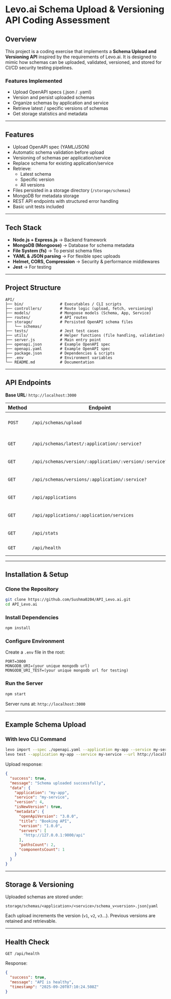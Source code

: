 # Levo.ai Schema Upload & Versioning API Coding Assessment

## Overview

This project is a coding exercise that implements a **Schema Upload and Versioning API** inspired by the requirements of Levo.ai. It is designed to mimic how schemas can be uploaded, validated, versioned, and stored for CI/CD security testing pipelines.

### Features Implemented

* Upload OpenAPI specs (.json / .yaml)
* Version and persist uploaded schemas
* Organize schemas by application and service
* Retrieve latest / specific versions of schemas
* Get storage statistics and metadata

---

## Features

* Upload OpenAPI spec (YAML/JSON)
* Automatic schema validation before upload
* Versioning of schemas per application/service
* Replace schema for existing application/service
* Retrieve:
    * Latest schema
    * Specific version
    * All versions
* Files persisted in a storage directory (`/storage/schemas`)
* MongoDB for metadata storage
* REST API endpoints with structured error handling
* Basic unit tests included

---

## Tech Stack

* **Node.js + Express.js** → Backend framework
* **MongoDB (Mongoose)** → Database for schema metadata
* **File System (fs)** → To persist schema files
* **YAML & JSON parsing** → For flexible spec uploads
* **Helmet, CORS, Compression** → Security & performance middlewares
* **Jest** → For testing

---

## Project Structure

```
API/
├── bin/                # Executables / CLI scripts
├── controllers/        # Route logic (upload, fetch, versioning)
├── models/             # Mongoose models (Schema, App, Service)
├── routes/             # API routes
├── storage/            # Persisted OpenAPI schema files
│   └── schemas/
├── tests/              # Jest test cases
├── utils/              # Helper functions (file handling, validation)
├── server.js           # Main entry point
├── openapi.json        # Example OpenAPI spec
├── openapi.yaml        # Example OpenAPI spec
├── package.json        # Dependencies & scripts
├── .env                # Environment variables
└── README.md           # Documentation
```

---

## API Endpoints

**Base URL:** `http://localhost:3000`

| Method | Endpoint | Description |
|--------|----------|-------------|
| `POST` | `/api/schemas/upload` | Upload a new schema (JSON/YAML) |
| `GET` | `/api/schemas/latest/:application/:service?` | Get latest schema for app/service |
| `GET` | `/api/schemas/version/:application/:version/:service?` | Get schema by version |
| `GET` | `/api/schemas/versions/:application/:service?` | List all schema versions |
| `GET` | `/api/applications` | List all applications |
| `GET` | `/api/applications/:application/services` | List all services under an app |
| `GET` | `/api/stats` | Show storage statistics |
| `GET` | `/api/health` | API health check |

---

## Installation & Setup

### Clone the Repository

```bash
git clone https://github.com/Sushma0204/API_Levo.ai.git
cd API_Levo.ai
```

### Install Dependencies

```bash
npm install
```

### Configure Environment

Create a `.env` file in the root:

```
PORT=3000
MONGODB_URI=(your unique mongodb url)
MONGODB_URI_TEST=(your unique mongodb url for testing)
```

### Run the Server

```bash
npm start
```

Server runs at: `http://localhost:3000`

---

## Example Schema Upload

### With levo CLI Command

```bash
levo import --spec ./openapi.yaml --application my-app --service my-service --url http://localhost:3000
levo test --application my-app --service my-service --url http://localhost:3000
```

Upload response:

```json
{
  "success": true,
  "message": "Schema uploaded successfully",
  "data": {
    "application": "my-app",
    "service": "my-service",
    "version": 4,
    "isNewVersion": true,
    "metadata": {
      "openApiVersion": "3.0.0",
      "title": "Booking API",
      "version": "1.0.0",
      "servers": [
        "http://127.0.0.1:9000/api"
      ],
      "pathsCount": 2,
      "componentsCount": 1
    }
  }
}
```

---

## Storage & Versioning

Uploaded schemas are stored under:
```
storage/schemas/<application>/<service>/schema_v<version>.json|yaml
```

Each upload increments the version (`v1`, `v2`, `v3`…). Previous versions are retained and retrievable.

---

## Health Check

```
GET /api/health
```

Response:
```json
{
  "success": true,
  "message": "API is healthy",
  "timestamp": "2025-09-20T07:10:24.508Z"
}
```
